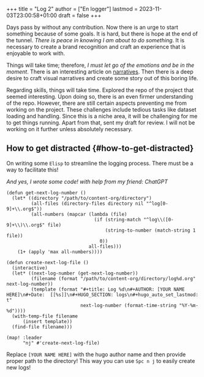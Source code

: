 +++
title = "Log 2"
author = ["En logger"]
lastmod = 2023-11-03T23:00:58+01:00
draft = false
+++

Days pass by without any contribution. Now there is an urge to start something because of some goals. It is hard, but there is hope at the end of the tunnel. _There is peace in knowing I am about to do something_. It is necessary to create a brand recognition and craft an experience that is enjoyable to work with.

Things will take time; therefore, _I must let go of the emotions and be in the moment_. There is an interesting article on [narratives](https://www.ncbi.nlm.nih.gov/pmc/articles/PMC4445577). Then there is a deep desire to craft visual narratives and create some story out of this boring life.

Regarding skills, things will take time. Explored the repo of the project that seemed interesting. Upon doing so, there is an even firmer understanding of the repo. However, there are still certain aspects preventing me from working on the project. These challenges include tedious tasks like dataset loading and handling. Since this is a niche area, it will be challenging for me to get things running. Apart from that, sent my draft for review. I will not be working on it further unless absolutely necessary.


## How to get distracted {#how-to-get-distracted}

On writing some `Elisp` to streamline the logging process. There must be a way to facilitate this!

_And yes, I wrote some code! with help from my friend: ChatGPT_

```emacs-lisp
(defun get-next-log-number ()
  (let* ((directory "/path/to/content-org/directory")
         (all-files (directory-files directory nil "^log[0-9]+\\.org$"))
         (all-numbers (mapcar (lambda (file)
                                (if (string-match "^log\\([0-9]+\\)\\.org$" file)
                                    (string-to-number (match-string 1 file))
                                  0))
                              all-files)))
    (1+ (apply 'max all-numbers))))

(defun create-next-log-file ()
  (interactive)
  (let* ((next-log-number (get-next-log-number))
         (filename (format "/path/to/content-org/directory/log%d.org" next-log-number))
         (template (format "#+title: Log %d\n#+AUTHOR: [YOUR NAME HERE]\n#+Date:  [[%s]]\n#+HUGO_SECTION: logs\n#+hugo_auto_set_lastmod: t"
                           next-log-number (format-time-string "%Y-%m-%d"))))
  (with-temp-file filename
      (insert template))
  (find-file filename)))

(map! :leader
      "nj" #'create-next-log-file)
```

Replace `[YOUR NAME HERE]` with the hugo author name and then provide proper path to the directory! This way you can use `Spc n j` to easily create new logs!

